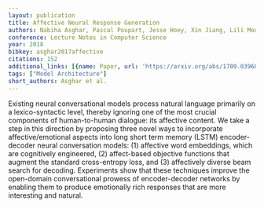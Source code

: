 ```yaml
---
layout: publication
title: Affective Neural Response Generation
authors: Nabiha Asghar, Pascal Poupart, Jesse Hoey, Xin Jiang, Lili Mou
conference: Lecture Notes in Computer Science
year: 2018
bibkey: asghar2017affective
citations: 152
additional_links: [{name: Paper, url: 'https://arxiv.org/abs/1709.03968'}]
tags: ["Model Architecture"]
short_authors: Asghar et al.
---
```

Existing neural conversational models process natural language primarily on a
lexico-syntactic level, thereby ignoring one of the most crucial components of
human-to-human dialogue: its affective content. We take a step in this
direction by proposing three novel ways to incorporate affective/emotional
aspects into long short term memory (LSTM) encoder-decoder neural conversation
models: (1) affective word embeddings, which are cognitively engineered, (2)
affect-based objective functions that augment the standard cross-entropy loss,
and (3) affectively diverse beam search for decoding. Experiments show that
these techniques improve the open-domain conversational prowess of
encoder-decoder networks by enabling them to produce emotionally rich responses
that are more interesting and natural.